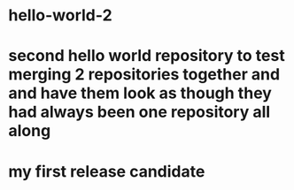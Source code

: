 # hello-world-2
# second hello world repository to test merging 2 repositories together and and have them look as though they had always been one repository all along
# my first release candidate 
